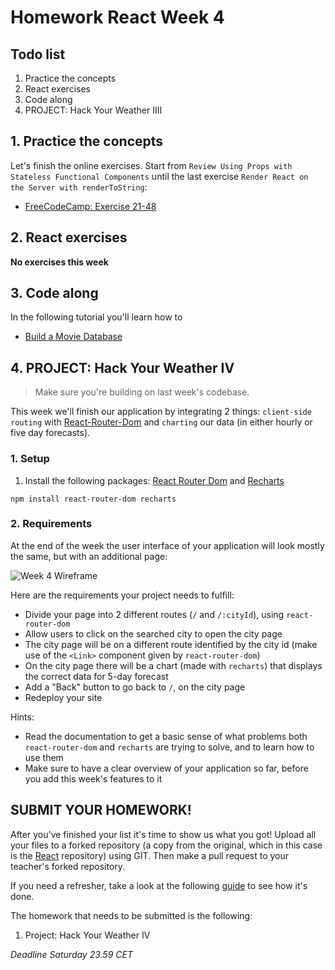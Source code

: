 # Homework React Week 4

## **Todo list**

1. Practice the concepts
2. React exercises
3. Code along
4. PROJECT: Hack Your Weather IIII

## **1. Practice the concepts**

Let's finish the online exercises. Start from `Review Using Props with Stateless Functional Components` until the last exercise `Render React on the Server with renderToString`:

- [FreeCodeCamp: Exercise 21-48](https://www.freecodecamp.org/learn/front-end-libraries/react/)

## **2. React exercises**

**No exercises this week**

## **3. Code along**

In the following tutorial you'll learn how to

- [Build a Movie Database](https://www.youtube.com/playlist?list=PL_kAgwZgMfWyZ6m8fDwdiwEarr_g6nFxz)

## **4. PROJECT: Hack Your Weather IV**

> Make sure you're building on last week's codebase.

This week we'll finish our application by integrating 2 things: `client-side routing` with [React-Router-Dom](https://reacttraining.com/react-router/web/guides/quick-start) and `charting` our data (in either hourly or five day forecasts).

### 1. Setup

1. Install the following packages: [React Router Dom](https://www.npmjs.com/package/react-router-dom) and [Recharts](https://www.npmjs.com/package/recharts)

```
npm install react-router-dom recharts
```

### 2. Requirements

At the end of the week the user interface of your application will look mostly the same, but with an additional page:

![Week 4 Wireframe](../assets/project/week4.png)

Here are the requirements your project needs to fulfill:

- Divide your page into 2 different routes (`/` and `/:cityId`), using `react-router-dom`
- Allow users to click on the searched city to open the city page
- The city page will be on a different route identified by the city id (make use of the `<Link>` component given by `react-router-dom`)
- On the city page there will be a chart (made with `recharts`) that displays the correct data for 5-day forecast
- Add a "Back" button to go back to `/`, on the city page
- Redeploy your site

Hints:

- Read the documentation to get a basic sense of what problems both `react-router-dom` and `recharts` are trying to solve, and to learn how to use them
- Make sure to have a clear overview of your application so far, before you add this week's features to it

## **SUBMIT YOUR HOMEWORK!**

After you've finished your list it's time to show us what you got! Upload all your files to a forked repository (a copy from the original, which in this case is the [React](https://www.github.com/SocialHackersCodeSchool/React) repository) using GIT. Then make a pull request to your teacher's forked repository.

If you need a refresher, take a look at the following [guide](../hand-in-homework-guide.md) to see how it's done.

The homework that needs to be submitted is the following:

1. Project: Hack Your Weather IV

_Deadline Saturday 23.59 CET_
